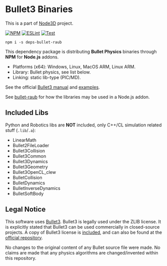 # Bullet3 Binaries

This is a part of [Node3D](https://github.com/node-3d) project.

[![NPM](https://badge.fury.io/js/deps-bullet-raub.svg)](https://badge.fury.io/js/deps-bullet-raub)
[![ESLint](https://github.com/node-3d/deps-bullet-raub/actions/workflows/eslint.yml/badge.svg)](https://github.com/node-3d/deps-bullet-raub/actions/workflows/eslint.yml)
[![Test](https://github.com/node-3d/deps-bullet-raub/actions/workflows/test.yml/badge.svg)](https://github.com/node-3d/deps-bullet-raub/actions/workflows/test.yml)

```console
npm i -s deps-bullet-raub
```

This dependency package is distributing **Bullet Physics**
binaries through **NPM** for **Node.js** addons.

* Platforms (x64): Windows, Linux, MacOS ARM, Linux ARM.
* Library: Bullet physics, see list below.
* Linking: static lib-type (PIC/MD).

See the official
[Bullet3 manual](https://github.com/bulletphysics/bullet3/blob/master/docs/Bullet_User_Manual.pdf)
and [examples](https://github.com/bulletphysics/bullet3/tree/master/examples).

See [bullet-raub](https://github.com/node-3d/bullet-raub/tree/master/src) for
how the libraries may be used in a Node.js addon.


## Included Libs

Python and Robotics libs are **NOT** included, only C++/CL simulation related stuff (`.lib`/`.a`):

* LinearMath
* Bullet2FileLoader
* Bullet3Collision
* Bullet3Common
* Bullet3Dynamics
* Bullet3Geometry
* Bullet3OpenCL_clew
* BulletCollision
* BulletDynamics
* BulletInverseDynamics
* BulletSoftBody


## Legal Notice

This software uses [Bullet3](http://bulletphysics.org/wordpress/).
Bullet3 is legally used under the ZLIB license.
It is explicitly stated that Bullet3 can be used commercially in closed-source projects.
A copy of Bullet3 license is [included](/BULLET_ZLIB),
and can also be found at the
[official repository](https://github.com/bulletphysics/bullet3/blob/master/LICENSE.txt).

No changes to the original content of any Bullet source file were made. No claims are made that
any physics algorithms are changed/invented within this repository.
